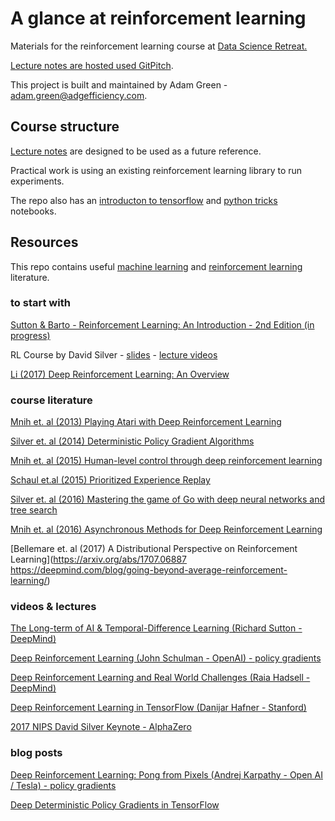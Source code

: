 # A glance at reinforcement learning

Materials for the reinforcement learning course at [Data Science Retreat.](https://www.datascienceretreat.com/)

[Lecture notes are hosted used GitPitch](https://gitpitch.com/adgefficiency/DSR_RL/master?grs=github&t=simple#/).

This project is built and maintained by Adam Green - [adam.green@adgefficiency.com](adam.green@aadgefficiency.com).

## Course structure

[Lecture notes](https://gitpitch.com/adgefficiency/DSR_RL/master?grs=github&t=simple#/) are designed to be used as a future reference.

Practical work is using an existing reinforcement learning library to run experiments.

The repo also has an [introducton to tensorflow](https://github.com/ADGEfficiency/dsr_rl/blob/master/practical/generic_lessons/intro_to_tensorflow.ipynb) and [python tricks](https://github.com/ADGEfficiency/dsr_rl/blob/master/practical/generic_lessons/python_tricks.ipynb) notebooks.

## Resources 

This repo contains useful [machine
learning](https://github.com/ADGEfficiency/dsr_rl/tree/master/literature/general_machine_learning) and [reinforcement learning](https://github.com/ADGEfficiency/dsr_rl/tree/master/literature/reinforcement_learning) literature.

### to start with

[Sutton & Barto - Reinforcement Learning: An Introduction - 2nd Edition (in progress)](http://people.inf.elte.hu/lorincz/Files/RL_2006/SuttonBook.pdf)

RL Course by David Silver - [slides](http://www0.cs.ucl.ac.uk/staff/d.silver/web/Teaching.html) - [lecture videos](https://www.youtube.com/watch?v=2pWv7GOvuf0)

[Li (2017) Deep Reinforcement Learning: An Overview](https://arxiv.org/pdf/1701.07274.pdf)

### course literature

[Mnih et. al (2013) Playing Atari with Deep Reinforcement Learning](https://arxiv.org/pdf/1312.5602.pdf)

[Silver et. al (2014) Deterministic Policy Gradient Algorithms](http://proceedings.mlr.press/v32/silver14.pdf)

[Mnih et. al (2015) Human-level control through deep reinforcement learning](http://www.nature.com/nature/journal/v518/n7540/full/nature14236.html?foxtrotcallback=true)

[Schaul et.al (2015) Prioritized Experience Replay](https://arxiv.org/abs/1511.05952)

[Silver et. al (2016) Mastering the game of Go with deep neural networks and tree search](https://www.nature.com/nature/journal/v529/n7587/full/nature16961.html)

[Mnih et. al (2016) Asynchronous Methods for Deep Reinforcement Learning](https://arxiv.org/pdf/1602.01783v2.pdf)

[Bellemare et. al (2017) A Distributional Perspective on Reinforcement Learning](https://arxiv.org/abs/1707.06887
https://deepmind.com/blog/going-beyond-average-reinforcement-learning/)

### videos & lectures
[The Long-term of AI & Temporal-Difference Learning (Richard Sutton - DeepMind)](https://www.youtube.com/watch?v=EeMCEQa85tw)

[Deep Reinforcement Learning (John Schulman - OpenAI) -  policy gradients](https://www.youtube.com/watch?v=PtAIh9KSnjo)

[Deep Reinforcement Learning and Real World Challenges (Raia Hadsell - DeepMind)](https://www.youtube.com/watch?v=0e_uGa7ic74)

[Deep Reinforcement Learning in TensorFlow (Danijar Hafner - Stanford)](http://web.stanford.edu/class/cs20si/lectures/slides_14.pdf)

[2017 NIPS David Silver Keynote - AlphaZero](https://www.youtube.com/watch?v=A3ekFcZ3KNw)

### blog posts
[Deep Reinforcement Learning: Pong from Pixels (Andrej Karpathy - Open AI / Tesla) - policy gradients](http://karpathy.github.io/2016/05/31/rl/)

[Deep Deterministic Policy Gradients in TensorFlow](http://pemami4911.github.io/blog/2016/08/21/ddpg-rl.html)

